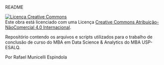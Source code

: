README

<a rel="license" href="http://creativecommons.org/licenses/by-nc/4.0/"><img alt="Licença Creative Commons" style="border-width:0" 
src="https://i.creativecommons.org/l/by-nc/4.0/88x31.png" /></a><br />Este obra está licenciado com uma Licença <a rel="license" 
href="http://creativecommons.org/licenses/by-nc/4.0/">Creative Commons Atribuição-NãoComercial 4.0 Internacional</a>.

Repositório contendo os arquivos e scripts utilizados para o trabalho de conclusão de curso do MBA em Data Science & Analytics do MBA USP-ESALQ.

Por Rafael Municelli Espindola 
